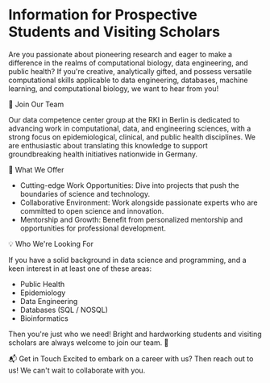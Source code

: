 # Information for Prospective Students and Visiting Scholars
Are you passionate about pioneering research and eager to make a difference in the realms of computational biology, data engineering, and public health? If you're creative, analytically gifted, and possess versatile computational skills applicable to data engineering, databases, machine learning, and computational biology, we want to hear from you!

🧠 Join Our Team

Our data competence center group at the RKI in Berlin is dedicated to advancing work in computational, data, and engineering sciences, with a strong focus on epidemiological, clinical, and public health disciplines. We are enthusiastic about translating this knowledge to support groundbreaking health initiatives nationwide in Germany.

🌟 What We Offer
- Cutting-edge Work Opportunities: Dive into projects that push the boundaries of science and technology.
- Collaborative Environment: Work alongside passionate experts who are committed to open science and innovation.
- Mentorship and Growth: Benefit from personalized mentorship and opportunities for professional development.

💡 Who We're Looking For

If you have a solid background in data science and programming, and a keen interest in at least one of these areas:
- Public Health
- Epidemiology
- Data Engineering
- Databases (SQL / NOSQL) 
- Bioinformatics 

Then you're just who we need! Bright and hardworking students and visiting scholars are always welcome to join our team. 🚀

📬 Get in Touch
Excited to embark on a career with us? Then reach out to us! We can't wait to collaborate with you.
